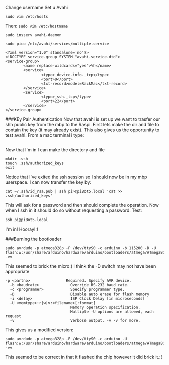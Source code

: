 Change username
Set u Avahi

```sudo vim /etc/hosts```

Then: 
```sudo vim /etc/hostname```

```sudo insserv avahi-daemon```

```sudo pico /etc/avahi/services/multiple.service```


```
<?xml version="1.0" standalone='no'?>
<!DOCTYPE service-group SYSTEM "avahi-service.dtd">
<service-group>
        <name replace-wildcards="yes">%h</name>
        <service>
                <type>_device-info._tcp</type>
                <port>0</port>
                <txt-record>model=RackMac</txt-record>
        </service>
        <service>
                <type>_ssh._tcp</type>
                <port>22</port>
        </service>
</service-group>
```
###KEy Pair Authentication 
Now that avahi is set up we want to trasfer our shh public key from the mbp to the Raspi. First lets make the dir and file to contain the key (it may already exist). This also gives us the opportunity to test avahi. From a mac terminal i type:
``` ssh pi@piBot5.local
```
Now that I'm in I can make the directory and file
```
mkdir .ssh
touch .ssh/authorized_keys
exit
```
Notice that I've exited the ssh session so I should now be in my mbp userspace. I can now transfer the key by: 

```
cat ~/.ssh/id_rsa.pub | ssh pi>@piBot5.local 'cat >> .ssh/authorized_keys'
```
This will ask for a password and then should complete the operation.  Now when I ssh in it should do so without requesting a password. Test:
```
ssh pi@piBot5.local
```
I'm in! Hooray!:)


###Burning the bootloader
```
sudo avrdude -p atmega328p -P /dev/ttyS0 -c arduino -b 115200 -D -U flash:w:/usr/share/arduino/hardware/arduino/bootloaders/atmega/ATmegaBOOT_168_atmega328.hex:i -vv
```
This seemed to brick the micro:(  I think the -D switch may not have been appropriate

```
-p <partno>                Required. Specify AVR device.
  -b <baudrate>              Override RS-232 baud rate.
  -c <programmer>            Specify programmer type.
  -D                         Disable auto erase for flash memory
  -i <delay>                 ISP Clock Delay [in microseconds]
  -U <memtype>:r|w|v:<filename>[:format]
                             Memory operation specification.
                             Multiple -U options are allowed, each request
  -v                         Verbose output. -v -v for more.
```
This gives us a modified version:
```
sudo avrdude -p atmega328p -P /dev/ttyS0 -c arduino -U flash:w:/usr/share/arduino/hardware/arduino/bootloaders/atmega/ATmegaBOOT_168_atmega328.hex -vv
```
This seemed to be correct in that it flashed the chip however it did brick it.:(
